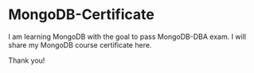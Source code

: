 # MongoDB-Certificate

I am learning MongoDB with the goal to pass MongoDB-DBA exam.
I will share my MongoDB course certificate here. 

Thank you!
